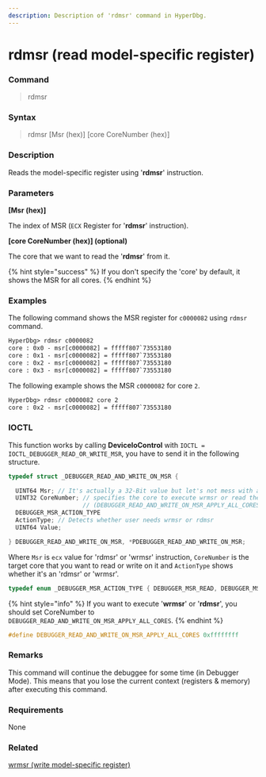 ```yaml
---
description: Description of 'rdmsr' command in HyperDbg.
---
```


# rdmsr (read model-specific register)

### Command

> rdmsr

### Syntax

> rdmsr \[Msr (hex)] \[core CoreNumber (hex)]

### Description

Reads the model-specific register using '**rdmsr**' instruction.

### Parameters

**\[Msr (hex)]**&#x20;

The index of MSR (`ECX` Register for '**rdmsr**' instruction).

**\[core CoreNumber (hex)] (optional)**

The core that we want to read the '**rdmsr**' from it.

{% hint style="success" %}
If you don't specify the 'core' by default, it shows the MSR for all cores.
{% endhint %}

### Examples

The following command shows the MSR register for `c0000082` using `rdmsr` command.

```diff
HyperDbg> rdmsr c0000082
core : 0x0 - msr[c0000082] = fffff807`73553180
core : 0x1 - msr[c0000082] = fffff807`73553180
core : 0x2 - msr[c0000082] = fffff807`73553180
core : 0x3 - msr[c0000082] = fffff807`73553180
```

The following example shows the MSR `c0000082` for core `2`.

```diff
HyperDbg> rdmsr c0000082 core 2
core : 0x2 - msr[c0000082] = fffff807`73553180
```

### IOCTL

This function works by calling **DeviceIoControl** with `IOCTL = IOCTL_DEBUGGER_READ_OR_WRITE_MSR`, you have to send it in the following structure.

```c
typedef struct _DEBUGGER_READ_AND_WRITE_ON_MSR {

  UINT64 Msr; // It's actually a 32-Bit value but let's not mess with a register
  UINT32 CoreNumber; // specifies the core to execute wrmsr or read the msr
                     // (DEBUGGER_READ_AND_WRITE_ON_MSR_APPLY_ALL_CORES mean all the cores)
  DEBUGGER_MSR_ACTION_TYPE
  ActionType; // Detects whether user needs wrmsr or rdmsr
  UINT64 Value;

} DEBUGGER_READ_AND_WRITE_ON_MSR, *PDEBUGGER_READ_AND_WRITE_ON_MSR;
```

Where `Msr` is `ecx` value for 'rdmsr' or 'wrmsr' instruction, `CoreNumber` is the target core that you want to read or write on it and `ActionType` shows whether it's an 'rdmsr' or 'wrmsr'.

```c
typedef enum _DEBUGGER_MSR_ACTION_TYPE { DEBUGGER_MSR_READ, DEBUGGER_MSR_WRITE } DEBUGGER_MSR_ACTION_TYPE;
```

{% hint style="info" %}
If you want to execute '**wrmsr**' or '**rdmsr**', you should set CoreNumber to `DEBUGGER_READ_AND_WRITE_ON_MSR_APPLY_ALL_CORES`.
{% endhint %}

```c
#define DEBUGGER_READ_AND_WRITE_ON_MSR_APPLY_ALL_CORES 0xffffffff
```

### Remarks

This command will continue the debuggee for some time (in Debugger Mode). This means that you lose the current context (registers & memory) after executing this command.

### Requirements

None

### Related

[wrmsr (write model-specific register)](https://docs.hyperdbg.org/commands/debugging-commands/wrmsr)
